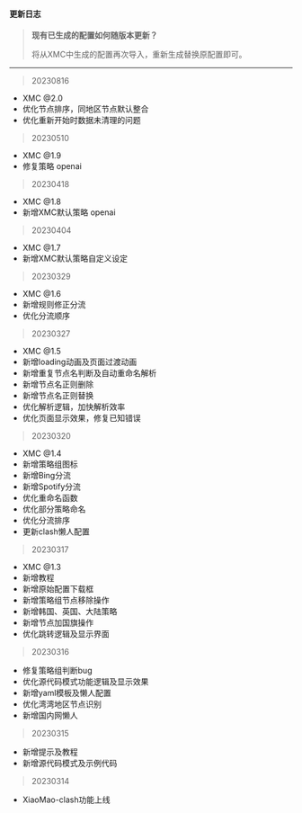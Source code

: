#### 更新日志

> **现有已生成的配置如何随版本更新？**
>
> 将从XMC中生成的配置再次导入，重新生成替换原配置即可。



------



> 20230816

- XMC @2.0
- 优化节点排序，同地区节点默认整合
- 优化重新开始时数据未清理的问题



> 20230510

- XMC @1.9
- 修复策略 openai



> 20230418

- XMC @1.8
- 新增XMC默认策略 openai


> 20230404

- XMC @1.7
- 新增XMC默认策略自定义设定



> 20230329

- XMC @1.6
- 新增规则修正分流
- 优化分流顺序



> 20230327

- XMC @1.5
- 新增loading动画及页面过渡动画
- 新增重复节点名判断及自动重命名解析
- 新增节点名正则删除
- 新增节点名正则替换
- 优化解析逻辑，加快解析效率
- 优化页面显示效果，修复已知错误



> 20230320

- XMC @1.4
- 新增策略组图标
- 新增Bing分流
- 新增Spotify分流
- 优化重命名函数
- 优化部分策略命名
- 优化分流排序
- 更新clash懒人配置




> 20230317

- XMC @1.3
- 新增教程
- 新增原始配置下载框
- 新增策略组节点移除操作
- 新增韩国、英国、大陆策略
- 新增节点加国旗操作
- 优化跳转逻辑及显示界面



> 20230316

- 修复策略组判断bug
- 优化源代码模式功能逻辑及显示效果
- 新增yaml模板及懒人配置
- 优化湾湾地区节点识别
- 新增国内网懒人



> 20230315

- 新增提示及教程
- 新增源代码模式及示例代码



> 20230314

- XiaoMao-clash功能上线

